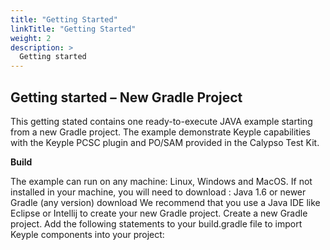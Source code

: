```yaml
---
title: "Getting Started"
linkTitle: "Getting Started"
weight: 2
description: >
  Getting started
---
```


## Getting started – New Gradle Project
This getting stated contains one ready-to-execute JAVA example starting from a new Gradle project.
The example demonstrate Keyple capabilities with the Keyple PCSC plugin and PO/SAM provided in the Calypso Test Kit.

**Build**

The example can run on any machine: Linux, Windows and MacOS. If not installed in your machine, you will need to download :
Java 1.6 or newer
Gradle (any version) download
We recommend that you use a Java IDE like Eclipse or Intellij to create your new Gradle project.
Create a new Gradle project.
Add the following statements to your build.gradle file to import Keyple components into your project: